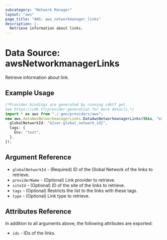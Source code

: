 ```yaml
---
subcategory: "Network Manager"
layout: "aws"
page_title: "AWS: aws_networkmanager_links"
description: |-
  Retrieve information about links.
---
```


# Data Source: awsNetworkmanagerLinks

Retrieve information about link.

## Example Usage

```typescript
/*Provider bindings are generated by running cdktf get.
See https://cdk.tf/provider-generation for more details.*/
import * as aws from "./.gen/providers/aws";
new aws.dataAwsNetworkmanagerLinks.DataAwsNetworkmanagerLinks(this, "example", {
  globalNetworkId: "${var.global_network_id}",
  tags: {
    Env: "test",
  },
});

```

## Argument Reference

* `globalNetworkId` - (Required) ID of the Global Network of the links to retrieve.
* `providerName` - (Optional) Link provider to retrieve.
* `siteId` - (Optional) ID of the site of the links to retrieve.
* `tags` - (Optional) Restricts the list to the links with these tags.
* `type` - (Optional) Link type to retrieve.

## Attributes Reference

In addition to all arguments above, the following attributes are exported:

* `ids` - IDs of the links.
